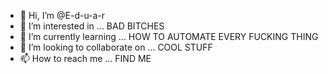 - 👋 Hi, I’m @E-d-u-a-r
- 👀 I’m interested in ... BAD BITCHES
- 🌱 I’m currently learning ... HOW TO AUTOMATE EVERY FUCKING THING
- 💞️ I’m looking to collaborate on ... COOL STUFF
- 📫 How to reach me ... FIND ME

<!---
E-d-u-a-r/E-d-u-a-r is a ✨ special ✨ repository because its `README.md` (this file) appears on your GitHub profile.
You can click the Preview link to take a look at your changes.
--->
